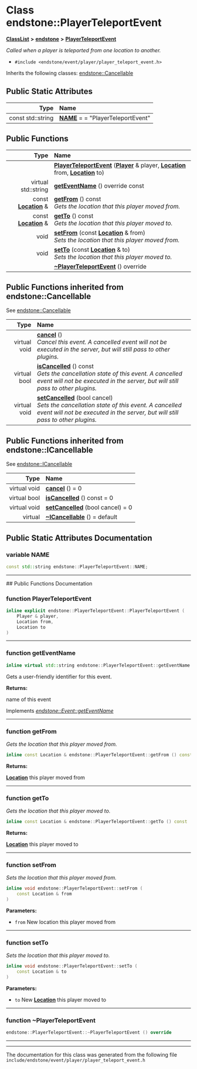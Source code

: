 

# Class endstone::PlayerTeleportEvent



[**ClassList**](annotated.md) **>** [**endstone**](namespaceendstone.md) **>** [**PlayerTeleportEvent**](classendstone_1_1PlayerTeleportEvent.md)



_Called when a player is teleported from one location to another._ 

* `#include <endstone/event/player/player_teleport_event.h>`



Inherits the following classes: [endstone::Cancellable](classendstone_1_1Cancellable.md)
































## Public Static Attributes

| Type | Name |
| ---: | :--- |
|  const std::string | [**NAME**](#variable-name)   = = "PlayerTeleportEvent"<br> |










































## Public Functions

| Type | Name |
| ---: | :--- |
|   | [**PlayerTeleportEvent**](#function-playerteleportevent) ([**Player**](classendstone_1_1Player.md) & player, [**Location**](classendstone_1_1Location.md) from, [**Location**](classendstone_1_1Location.md) to) <br> |
| virtual std::string | [**getEventName**](#function-geteventname) () override const<br> |
|  const [**Location**](classendstone_1_1Location.md) & | [**getFrom**](#function-getfrom) () const<br>_Gets the location that this player moved from._  |
|  const [**Location**](classendstone_1_1Location.md) & | [**getTo**](#function-getto) () const<br>_Gets the location that this player moved to._  |
|  void | [**setFrom**](#function-setfrom) (const [**Location**](classendstone_1_1Location.md) & from) <br>_Sets the location that this player moved from._  |
|  void | [**setTo**](#function-setto) (const [**Location**](classendstone_1_1Location.md) & to) <br>_Sets the location that this player moved to._  |
|   | [**~PlayerTeleportEvent**](#function-playerteleportevent) () override<br> |


## Public Functions inherited from endstone::Cancellable

See [endstone::Cancellable](classendstone_1_1Cancellable.md)

| Type | Name |
| ---: | :--- |
| virtual void | [**cancel**](classendstone_1_1Cancellable.md#function-cancel) () <br>_Cancel this event. A cancelled event will not be executed in the server, but will still pass to other plugins._  |
| virtual bool | [**isCancelled**](classendstone_1_1Cancellable.md#function-iscancelled) () const<br>_Gets the cancellation state of this event. A cancelled event will not be executed in the server, but will still pass to other plugins._  |
| virtual void | [**setCancelled**](classendstone_1_1Cancellable.md#function-setcancelled) (bool cancel) <br>_Sets the cancellation state of this event. A cancelled event will not be executed in the server, but will still pass to other plugins._  |


## Public Functions inherited from endstone::ICancellable

See [endstone::ICancellable](classendstone_1_1ICancellable.md)

| Type | Name |
| ---: | :--- |
| virtual void | [**cancel**](classendstone_1_1ICancellable.md#function-cancel) () = 0<br> |
| virtual bool | [**isCancelled**](classendstone_1_1ICancellable.md#function-iscancelled) () const = 0<br> |
| virtual void | [**setCancelled**](classendstone_1_1ICancellable.md#function-setcancelled) (bool cancel) = 0<br> |
| virtual  | [**~ICancellable**](classendstone_1_1ICancellable.md#function-icancellable) () = default<br> |
















































































## Public Static Attributes Documentation




### variable NAME 

```C++
const std::string endstone::PlayerTeleportEvent::NAME;
```




<hr>
## Public Functions Documentation




### function PlayerTeleportEvent 

```C++
inline explicit endstone::PlayerTeleportEvent::PlayerTeleportEvent (
    Player & player,
    Location from,
    Location to
) 
```




<hr>



### function getEventName 

```C++
inline virtual std::string endstone::PlayerTeleportEvent::getEventName () override const
```



Gets a user-friendly identifier for this event.




**Returns:**

name of this event 





        
Implements [*endstone::Event::getEventName*](classendstone_1_1Event.md#function-geteventname)


<hr>



### function getFrom 

_Gets the location that this player moved from._ 
```C++
inline const Location & endstone::PlayerTeleportEvent::getFrom () const
```





**Returns:**

[**Location**](classendstone_1_1Location.md) this player moved from 





        

<hr>



### function getTo 

_Gets the location that this player moved to._ 
```C++
inline const Location & endstone::PlayerTeleportEvent::getTo () const
```





**Returns:**

[**Location**](classendstone_1_1Location.md) this player moved to 





        

<hr>



### function setFrom 

_Sets the location that this player moved from._ 
```C++
inline void endstone::PlayerTeleportEvent::setFrom (
    const Location & from
) 
```





**Parameters:**


* `from` New location this player moved from 




        

<hr>



### function setTo 

_Sets the location that this player moved to._ 
```C++
inline void endstone::PlayerTeleportEvent::setTo (
    const Location & to
) 
```





**Parameters:**


* `to` New [**Location**](classendstone_1_1Location.md) this player moved to 




        

<hr>



### function ~PlayerTeleportEvent 

```C++
endstone::PlayerTeleportEvent::~PlayerTeleportEvent () override
```




<hr>

------------------------------
The documentation for this class was generated from the following file `include/endstone/event/player/player_teleport_event.h`

